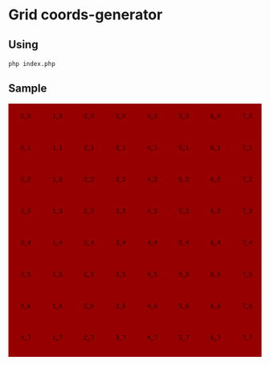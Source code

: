# Grid coords-generator

## Using

    php index.php

## Sample

![Sample](grid-coords-generator.png)
